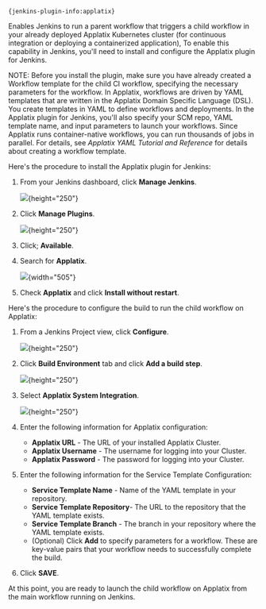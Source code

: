     {jenkins-plugin-info:applatix}

Enables Jenkins to run a parent workflow that triggers a child
workflow in your already deployed Applatix Kubernetes cluster (for
continuous integration or deploying a containerized application), To
enable this capability in Jenkins, you'll need to install and configure
the Applatix plugin for Jenkins.

NOTE: Before you install the plugin, make sure you have already created
a Workflow template for the child CI workflow, specifying the necessary
parameters for the workflow. In Applatix, workflows are driven by YAML
templates that are written in the Applatix Domain Specific Language
(DSL). You create templates in YAML to define workflows and deployments.
In the Applatix plugin for Jenkins, you'll also specify your SCM repo,
YAML template name, and input parameters to launch your workflows. Since
Applatix runs container-native workflows, you can run thousands of jobs
in parallel. For details, see *Applatix YAML Tutorial and Reference* for
details about creating a workflow template.

Here's the procedure to install the Applatix plugin for Jenkins:

1.  From your Jenkins dashboard, click **Manage Jenkins**.  
      
    ![](docs/images/Manage_Jenkins_screen.png){height="250"}  
      
2.  Click **Manage Plugins**.  
      
    ![](docs/images/Manage_Jenkins_Available_Plugins_Filter_screen.png){height="250"}  
      
3.  Click; **Available**.  
      
4.  Search for **Applatix**.  
      
    ![](docs/images/Jenkins_Available_Plugins_Applatix.png){width="505"}  
      
5.  Check **Applatix** and click **Install without restart**.

Here's the procedure to configure the build to run the child workflow on
Applatix:

1.  From a Jenkins Project view, click **Configure**.  
      
    ![](docs/images/Configure_Jenkins_Build_Project_View.png){height="250"}  
      
2.  Click **Build Environment** tab and click **Add a build step**.  
      
    ![](docs/images/Configure_Jenkins_Build_Environment_Tab.png){height="250"}  
      
3.  Select **Applatix System Integration**.  
      
    ![](docs/images/Configure_Jenkins_AddBuildStep_AX_Service_Template_Info.png){height="250"}  
      
4.  Enter the following information for Applatix configuration:  
      
    -   **Applatix URL** - The URL of your installed Applatix Cluster.
    -   **Applatix Username** - The username for logging into your
        Cluster.
    -   **Applatix Password** - The password for logging into your
        Cluster.  
          
5.  Enter the following information for the Service Template
    Configuration:  
      
    -   **Service Template Name** - Name of the YAML template in your
        repository.
    -   **Service Template Repository**- The URL to the repository that
        the YAML template exists.
    -   **Service Template Branch** - The branch in your repository
        where the YAML template exists.
    -   (Optional) Click **Add** to specify parameters for a workflow.
        These are key-value pairs that your workflow needs to
        successfully complete the build.  
          
6.  Click **SAVE**.

At this point, you are ready to launch the child workflow on Applatix
from the main workflow running on Jenkins.

 
